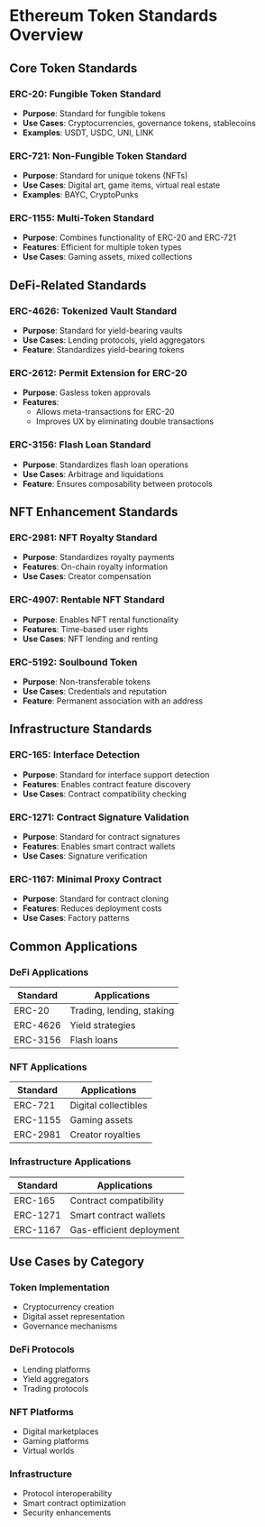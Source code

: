# Ethereum Token Standards Overview

## Core Token Standards

### ERC-20: Fungible Token Standard
- **Purpose**: Standard for fungible tokens
- **Use Cases**: Cryptocurrencies, governance tokens, stablecoins
- **Examples**: USDT, USDC, UNI, LINK

### ERC-721: Non-Fungible Token Standard
- **Purpose**: Standard for unique tokens (NFTs)
- **Use Cases**: Digital art, game items, virtual real estate
- **Examples**: BAYC, CryptoPunks

### ERC-1155: Multi-Token Standard
- **Purpose**: Combines functionality of ERC-20 and ERC-721
- **Features**: Efficient for multiple token types
- **Use Cases**: Gaming assets, mixed collections

## DeFi-Related Standards

### ERC-4626: Tokenized Vault Standard
- **Purpose**: Standard for yield-bearing vaults
- **Use Cases**: Lending protocols, yield aggregators
- **Feature**: Standardizes yield-bearing tokens

### ERC-2612: Permit Extension for ERC-20
- **Purpose**: Gasless token approvals
- **Features**: 
  - Allows meta-transactions for ERC-20
  - Improves UX by eliminating double transactions

### ERC-3156: Flash Loan Standard
- **Purpose**: Standardizes flash loan operations
- **Use Cases**: Arbitrage and liquidations
- **Feature**: Ensures composability between protocols

## NFT Enhancement Standards

### ERC-2981: NFT Royalty Standard
- **Purpose**: Standardizes royalty payments
- **Features**: On-chain royalty information
- **Use Cases**: Creator compensation

### ERC-4907: Rentable NFT Standard
- **Purpose**: Enables NFT rental functionality
- **Features**: Time-based user rights
- **Use Cases**: NFT lending and renting

### ERC-5192: Soulbound Token
- **Purpose**: Non-transferable tokens
- **Use Cases**: Credentials and reputation
- **Feature**: Permanent association with an address

## Infrastructure Standards

### ERC-165: Interface Detection
- **Purpose**: Standard for interface support detection
- **Features**: Enables contract feature discovery
- **Use Cases**: Contract compatibility checking

### ERC-1271: Contract Signature Validation
- **Purpose**: Standard for contract signatures
- **Features**: Enables smart contract wallets
- **Use Cases**: Signature verification

### ERC-1167: Minimal Proxy Contract
- **Purpose**: Standard for contract cloning
- **Features**: Reduces deployment costs
- **Use Cases**: Factory patterns

## Common Applications

### DeFi Applications
| Standard | Applications |
|----------|--------------|
| ERC-20   | Trading, lending, staking |
| ERC-4626 | Yield strategies |
| ERC-3156 | Flash loans |

### NFT Applications
| Standard | Applications |
|----------|--------------|
| ERC-721  | Digital collectibles |
| ERC-1155 | Gaming assets |
| ERC-2981 | Creator royalties |

### Infrastructure Applications
| Standard | Applications |
|----------|--------------|
| ERC-165  | Contract compatibility |
| ERC-1271 | Smart contract wallets |
| ERC-1167 | Gas-efficient deployment |

## Use Cases by Category

### Token Implementation
- Cryptocurrency creation
- Digital asset representation
- Governance mechanisms

### DeFi Protocols
- Lending platforms
- Yield aggregators
- Trading protocols

### NFT Platforms
- Digital marketplaces
- Gaming platforms
- Virtual worlds

### Infrastructure
- Protocol interoperability
- Smart contract optimization
- Security enhancements